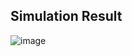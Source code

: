 ## Simulation Result

![image](https://github.com/huydo272/PLL_PBKIC/assets/84896940/4c99dd04-234c-47f6-adc8-f3ddb8572694)





